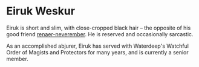 # Eiruk Weskur

Eiruk is short and slim, with close-cropped black hair – the opposite of his good friend [renaer-neverember](renaer-neverember.md). He is reserved and occasionally sarcastic.

As an accomplished abjurer, Eiruk has served with Waterdeep's Watchful Order of Magists and Protectors for many years, and is currently a senior member.